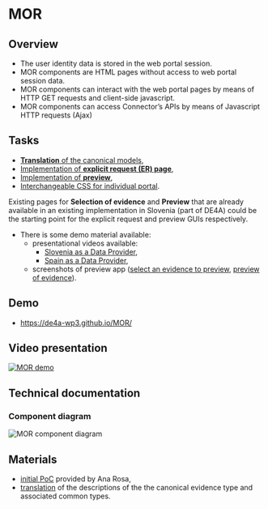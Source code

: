 # MOR

## Overview

- The user identity data is stored in the web portal session.
- MOR components are HTML pages without access to web portal session data.
- MOR components can interact with the web portal pages by means of HTTP GET requests and client-side javascript.
- MOR components can access Connector’s APIs by means of Javascript HTTP requests (Ajax)

## Tasks

- [**Translation** of the canonical models](/../../issues/1),
- [Implementation of **explicit request (ER) page**](/../../issues/2),
- [Implementation of **preview**](/../../issues/3),
- [Interchangeable CSS for individual portal](/../../issues/4).

Existing pages for **Selection of evidence** and **Preview** that are already available in an existing implementation in Slovenia (part of DE4A) could be the starting point for the explicit request and preview GUIs respectively.

- There is some demo material available:
  - presentational videos available:
    - [Slovenia as a Data Provider](./material/SI-preview-app/final_es-de_si-do_compressed.mp4),
    - [Spain as a Data Provider](./material/SI-preview-app/SI-DE_ES-DO-2021-11-05.mp4),
  - screenshots of preview app ([select an evidence to preview](./material/SI-preview-app/si-previewapp-1.png), [preview of evidence](./material/SI-preview-app/si-previewapp-2.png)).

## Demo

- https://de4a-wp3.github.io/MOR/

## Video presentation

[![MOR demo](https://img.youtube.com/vi/gAwOs-M0_D0/0.jpg)](https://www.youtube.com/watch?v=gAwOs-M0_D0)

## Technical documentation

### Component diagram

![MOR component diagram](https://teaching.lavbic.net/plantuml/svg/dLPDR-8m4BtxLrZjOKyzLgfM29L5LAf45mHTQG-HAfDCmAfZPnq7YbRyznqxNmu90Us59CypRyPlPcoUCyEqoHD1tnOh6geaLHAaeH5dMyqIGh9FBbE6htJ3mi-jLhcCGYMKfaOpcU4IcdjM4SGi5-OTlin4yArCB5k8Fw0zgudMwZ1rD1k1lDvIayDVGZj13pjke8kFHbc-oOwPWMGyflVm53_6KPyPfWLQCe5M5waI5RKDb8v05_7l7rz-FCscvEHbpEtcOXP2RyPUCbTuf38ml6cF0AjpH2XMqdZ0YH01iQ56KSstErj73Q7XIX92cZpliDY1d7sbWeVS15B3dnmoVC5KSdouV02jiplACjiQ7xFLnoiTZMgEyVWMFfMR0SB5825TQjXpE9HPqHwEvPMS6eeYaNwEWJJM850-Y08fcDpcR0lEhuBd9NYPOAdLdcUeVqPJq84CiQf67ocJo1aogIGFcGWafXc1H0zpJ8iOdkT5zdSxWeAv14Fi19mQvzlWqm8zeo3Da3cPgihHid1-aQQqFLosGJtt5ow0vgbGB79UzlkN-qI_sWvZjhocXGo1p9oIIZlV4bsNs111fVmPGmNVGb4BZBisciFUrW7hGWj6N6ZNOLt1j3uYSDxEb2mRpkkkA_hTk97by4wQeELxawCB-5yXkp5RDB_VvZJr8kDt4xpjTseBDIkRtHuKfVAEeS9N5Khz0zjdg1fSQRi9lUSXj1fVwNM1jiNtALudS-U2ptOOqfdkXuTnbvdKfw9TheQ5T3hGhfupahwcieRDq1D__kqIvadgaVH2BaXzcbgqeo7fgbfvs-EJL2yDE2LLvpROWdIbzMMfJnhIFNi6zLds2zJJZBrsbwFPVP1lxavrLwAAkzfyfp-LknJiLHLJiyEMT5TPtISbGt6PeWbMuGOdyWmomZzL_m00 "MOR component diagram")

## Materials

- [initial PoC](material/PoC/initial) provided by Ana Rosa,
- [translation](material/translation) of the descriptions of the the canonical evidence type and associated common types.
